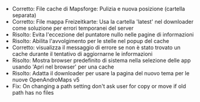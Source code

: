 - Corretto: File cache di Mapsforge: Pulizia e nuova posizione (cartella separata)
- Corretto: File mappa Freizeitkarte: Usa la cartella 'latest' nel downloader come soluzione per errori temporanei del server
- Risolto: Evita l'eccezione del puntatore nullo nelle pagine di informazioni
- Risolto: Abilita l'avvolgimento per le stelle nel popup del cache
- Corretto: visualizza il messaggio di errore se non è stato trovato un cache durante il tentativo di aggiornarne le informazioni
- Risolto: Mostra browser predefinito di sistema nella selezione delle app usando 'Apri nel browser' per una cache
- Risolto: Adatta il downloader per usare la pagina del nuovo tema per le nuove OpenAndroMaps v5
- Fix: On changing a path setting don't ask user for copy or move if old path has no files
